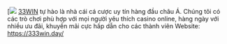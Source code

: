 [![](https://s3-ap-northeast-1.amazonaws.com/g0v-hackmd-images/uploads/upload_0a1ff6252af278500116a5b847086609.jpg)
<a href=https://333win.day/>33WIN</a> tự hào là nhà cái cá cược uy tín hàng đầu châu Á. Chúng tôi có các trò chơi phù hợp với mọi người yêu thích casino online, hàng ngày với nhiều ưu đãi, khuyến mãi cực hấp dẫn cho các thành viên
Website: <a href=https://333win.day/>https://333win.day/</a>
